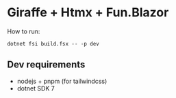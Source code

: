 # Giraffe + Htmx + Fun.Blazor

How to run:

	dotnet fsi build.fsx -- -p dev

## Dev requirements

- nodejs + pnpm (for tailwindcss)
- dotnet SDK 7
